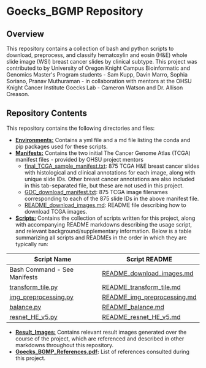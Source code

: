 # Goecks_BGMP Repository

## Overview

This repository contains a collection of bash and python scripts to download, preprocess, and classify hematoxylin and eosin (H&E) whole slide image (WSI) breast cancer slides by clinical subtype. This project was contributed to by University of Oregon Knight Campus Bioinformatic and Genomics Master's Program students - Sam Kupp, Davin Marro, Sophia Soriano, Pranav Muthuraman - in collaboration with mentors at the OHSU Knight Cancer Institute Goecks Lab - Cameron Watson and Dr. Allison Creason.

## Repository Contents

This repository contains the following directories and files:
* <ins>**Environments:**</ins> Contains a yml file and a md file listing the conda and pip packages used for these scripts.
* <ins>**Manifests:**</ins> Contains the two initial The Cancer Genome Atlas (TCGA) manifest files - provided by OHSU project mentors 
    * [final_TCGA_sample_manifest.txt](Manifests/final_TCGA_sample_manifest.txt): 875 TCGA H&E breast cancer slides with histological and clinical annotations for each image, along with unique slide IDs. Other breast cancer annotations are also included in this tab-separated file, but these are not used in this project.
    * [GDC_download_manifest.txt](Manifests/GDC_download_manifest.txt): 875 TCGA image filenames corresponding to each of the 875 slide IDs in the above manifest file.
    * [README_download_images.md](Manifests/README_download_images.md): README file describing how to download TCGA images.
* <ins>**Scripts:**</ins> Contains the collection of scripts written for this project, along with accompanying README markdowns describing the usage script, and relevant background/supplementary information. Below is a table summarizing all scripts and READMEs in the order in which they are typically run:

|Script Name |Script README |
|--|--|
|Bash Command - See Manifests |[README_download_images.md](Manifests/README_download_images.md)|
|[transform_tile.py](Scripts/transform_tile.py) |[README_transform_tile.md](Scripts/README_transform_tile.md) |
|[img_preprocessing.py](Scripts/img_preprocessing.py) |[README_img_preprocessing.md](Scripts/README_img_preprocessing.md) |
|[balance.py](Scripts/balance.py) |[README_balance.md](Scripts/README_balance.md) |
|[resnet_HE_v5.py](Scripts/resnet_HE_v5.py) |[README_resnet_HE_v5.md](Scripts/README_resnet_HE_v5.md) |
* <ins>**Result_Images:**</ins> Contains relevant result images generated over the course of the project, which are referenced and described in other markdowns throughout this repository.
* **[Goecks_BGMP_References.pdf](Goecks_BGMP_References.pdf):** List of references consulted during this project.
